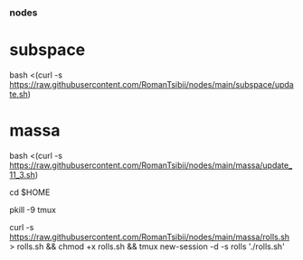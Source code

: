 ### nodes
# subspace 
bash <(curl -s https://raw.githubusercontent.com/RomanTsibii/nodes/main/subspace/update.sh)

# massa
bash <(curl -s https://raw.githubusercontent.com/RomanTsibii/nodes/main/massa/update_11_3.sh)

cd $HOME

pkill -9 tmux 

curl -s https://raw.githubusercontent.com/RomanTsibii/nodes/main/massa/rolls.sh > rolls.sh && chmod +x rolls.sh && tmux new-session -d -s rolls './rolls.sh'
